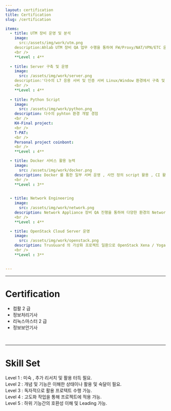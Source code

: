 ```yaml
---
layout: certification
title: Certification
slug: /certification

items:
  - title: UTM 장비 운영 및 분석
    image:
      src:/assets/img/work/utm.png
    description:Ahlab UTM 장비 QA 업무 수행을 통하여 FW/Proxy/NAT/VPN/ETC 운영 skill 
    <br />
    **Level : 4**
    
  - title: Server 구축 및 운영
    image:
      src: /assets/img/work/server.png
    description:'다수의 L7 응용 서버 및 인증 서버 Linux/Window 환경에서 구축 및 운영 경험'
    <br />
    **Level : 4**
    
  - title: Python Script 
    image:
      src: /assets/img/work/python.png
    description: 다수의 pyhton 환경 개발 경험
    <br />
    KH-Final project:
    <br />
    T-PAT:
    <br />
    Personal project coinbont: 
    <br />
    **Level : 4**

  - title: Docker 서비스 활용 능력 
    image:
      src: /assets/img/work/docker.png
    description: Docker 를 통한 일부 서버 운영 , 사전 정의 script 활용 , CI 활용 
    <br />
    **Level : 3**

    
  - title: Network Engineering
    image:
      src: /assets/img/work/network.png
    description: Network Appliance 장비 QA 진행을 통하여 다양한 환경의 Network 환경 구축 및 운영 HA 환경(이중화) Proxy 및 NAT 환경 등
    <br />
    **Level : 4**

  - title: OpenStack Cloud Server 운영
    image:
      src: /assets/img/work/openstack.png
    description: TrusGuard 의 가상화 프로젝트 일환으로 OpenStack Xena / Yoga 환경을 우분투20.04 에서 구축 <br /> Service <br / > glance , NOVA, Neutron , Keystone , Cinder , Horizon
    <br />
    **Level : 3**

    
---
```


---
# Certification
- 컴활 2 급
- 정보처리기사
- 리눅스마스터 2 급
- 정보보안기사

<br />

---
# Skill Set
Level 1 : 미숙 , 추가 리서치 및 활용 터득 필요.
<br />
Level 2 : 개념 및 기능은 이해한 상태이나 활용 및 숙달이 필요.
<br />
Level 3 : 독자적으로 활용 프로텍트 수행 가능. 
<br />
Level 4 : 고도화 작업을 통해 프로젝트에 적용 가능.
<br />
Level 5 : 하위 기능간의 호환성 이해 및 Leading 가능. 
